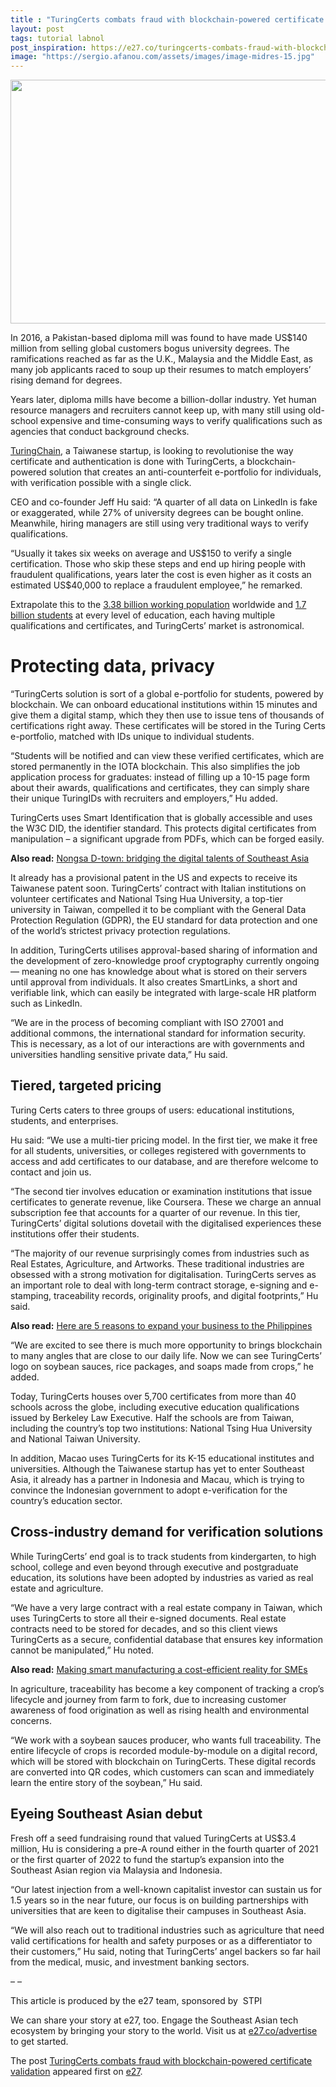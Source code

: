 ```yaml
---
title : "TuringCerts combats fraud with blockchain-powered certificate validation"
layout: post
tags: tutorial labnol
post_inspiration: https://e27.co/turingcerts-combats-fraud-with-blockchain-powered-certificate-validation-20210330/
image: "https://sergio.afanou.com/assets/images/image-midres-15.jpg"
---
```


<img loading="lazy" class="size-full wp-image-412518 aligncenter" src="https://e27.co/wp-content/uploads/2021/03/Turing-Certs.png" alt="" width="690" height="390" />
<p>In 2016, a Pakistan-based diploma mill was found to have made US$140 million from selling global customers bogus university degrees. The ramifications reached as far as the U.K., Malaysia and the Middle East, as many job applicants raced to soup up their resumes to match employers’ rising demand for degrees.</p>
<p>Years later, diploma mills have become a billion-dollar industry. Yet human resource managers and recruiters cannot keep up, with many still using old-school expensive and time-consuming ways to verify qualifications such as agencies that conduct background checks.</p>
<p><a rel="follow" href="https://certs.turingchain.tech/">TuringChain</a>, a Taiwanese startup, is looking to revolutionise the way certificate and authentication is done with TuringCerts, a blockchain-powered solution that creates an anti-counterfeit e-portfolio for individuals, with verification possible with a single click.</p>
<p>CEO and co-founder Jeff Hu said: “A quarter of all data on LinkedIn is fake or exaggerated, while 27% of university degrees can be bought online. Meanwhile, hiring managers are still using very traditional ways to verify qualifications.</p>
<p>“Usually it takes six weeks on average and US$150 to verify a single certification. Those who skip these steps and end up hiring people with fraudulent qualifications, years later the cost is even higher as it costs an estimated US$40,000 to replace a fraudulent employee,” he remarked.</p>
<p>Extrapolate this to the <a rel="follow" href="https://data.worldbank.org/indicator/SL.TLF.TOTL.IN">3.38 billion working population</a> worldwide and <a rel="follow" href="https://en.unesco.org/news/half-worlds-student-population-not-attending-school-unesco-launches-global-coalition-accelerate">1.7 billion students</a> at every level of education, each having multiple qualifications and certificates, and TuringCerts’ market is astronomical.</p>
<h1><b>Protecting data, privacy</b></h1>
<p>“TuringCerts solution is sort of a global e-portfolio for students, powered by blockchain. We can onboard educational institutions within 15 minutes and give them a digital stamp, which they then use to issue tens of thousands of certifications right away. These certificates will be stored in the Turing Certs e-portfolio, matched with IDs unique to individual students.</p>
<p>“Students will be notified and can view these verified certificates, which are stored permanently in the IOTA blockchain. This also simplifies the job application process for graduates: instead of filling up a 10-15 page form about their awards, qualifications and certificates, they can simply share their unique TuringIDs with recruiters and employers,” Hu added.</p>
<p>TuringCerts uses Smart Identification that is globally accessible and uses the W3C DID, the identifier standard. This protects digital certificates from manipulation &#8211; a significant upgrade from PDFs, which can be forged easily.</p>
<p><b>Also read:</b> <a rel="follow" href="https://e27.co/nongsa-d-town-bridging-the-digital-talents-of-southeast-asia-20210330/">Nongsa D-town: bridging the digital talents of Southeast Asia</a></p>
<p>It already has a provisional patent in the US and expects to receive its Taiwanese patent soon. TuringCerts’ contract with Italian institutions on volunteer certificates and National Tsing Hua University, a top-tier university in Taiwan, compelled it to be compliant with the General Data Protection Regulation (GDPR), the EU standard for data protection and one of the world’s strictest privacy protection regulations.</p>
<p>In addition, TuringCerts utilises approval-based sharing of information and the development of zero-knowledge proof cryptography currently ongoing — meaning no one has knowledge about what is stored on their servers until approval from individuals. It also creates SmartLinks, a short and verifiable link, which can easily be integrated with large-scale HR platform such as LinkedIn.</p>
<p>“We are in the process of becoming compliant with ISO 27001 and additional commons, the international standard for information security. This is necessary, as a lot of our interactions are with governments and universities handling sensitive private data,” Hu said.</p>
<h2><b>Tiered, targeted pricing</b></h2>
<p>Turing Certs caters to three groups of users: educational institutions, students, and enterprises.</p>
<p>Hu said: “We use a multi-tier pricing model. In the first tier, we make it free for all students, universities, or colleges registered with governments to access and add certificates to our database, and are therefore welcome to contact and join us.</p>
<p>“The second tier involves education or examination institutions that issue certificates to generate revenue, like Coursera. These we charge an annual subscription fee that accounts for a quarter of our revenue. In this tier, TuringCerts’ digital solutions dovetail with the digitalised experiences these institutions offer their students.</p>
<p>“The majority of our revenue surprisingly comes from industries such as Real Estates, Agriculture, and Artworks. These traditional industries are obsessed with a strong motivation for digitalisation. TuringCerts serves as an important role to deal with long-term contract storage, e-signing and e-stamping, traceability records, originality proofs, and digital footprints,” Hu said.</p>
<p><b>Also read:</b> <a rel="follow" href="https://e27.co/here-are-5-reasons-to-expand-your-business-to-the-philippines-20210326/">Here are 5 reasons to expand your business to the Philippines</a></p>
<p>“We are excited to see there is much more opportunity to brings blockchain to many angles that are close to our daily life. Now we can see TuringCerts’ logo on soybean sauces, rice packages, and soaps made from crops,” he added.</p>
<p>Today, TuringCerts houses over 5,700 certificates from more than 40 schools across the globe, including executive education qualifications issued by Berkeley Law Executive. Half the schools are from Taiwan, including the country’s top two institutions: National Tsing Hua University and National Taiwan University.</p>
<p>In addition, Macao uses TuringCerts for its K-15 educational institutes and universities. Although the Taiwanese startup has yet to enter Southeast Asia, it already has a partner in Indonesia and Macau, which is trying to convince the Indonesian government to adopt e-verification for the country’s education sector.</p>
<h2><b>Cross-industry demand for verification solutions</b></h2>
<p>While TuringCerts’ end goal is to track students from kindergarten, to high school, college and even beyond through executive and postgraduate education, its solutions have been adopted by industries as varied as real estate and agriculture.</p>
<p>“We have a very large contract with a real estate company in Taiwan, which uses TuringCerts to store all their e-signed documents. Real estate contracts need to be stored for decades, and so this client views TuringCerts as a secure, confidential database that ensures key information cannot be manipulated,” Hu noted.</p>
<p><b>Also read:</b> <a rel="follow" href="https://e27.co/making-smart-manufacturing-a-cost-efficient-reality-for-smes-20210324/">Making smart manufacturing a cost-efficient reality for SMEs</a></p>
<p>In agriculture, traceability has become a key component of tracking a crop’s lifecycle and journey from farm to fork, due to increasing customer awareness of food origination as well as rising health and environmental concerns.</p>
<p>“We work with a soybean sauces producer, who wants full traceability. The entire lifecycle of crops is recorded module-by-module on a digital record, which will be stored with blockchain on TuringCerts. These digital records are converted into QR codes, which customers can scan and immediately learn the entire story of the soybean,” Hu said.</p>
<h2><b>Eyeing Southeast Asian debut</b></h2>
<p>Fresh off a seed fundraising round that valued TuringCerts at US$3.4 million, Hu is considering a pre-A round either in the fourth quarter of 2021 or the first quarter of 2022 to fund the startup’s expansion into the Southeast Asian region via Malaysia and Indonesia.</p>
<p>“Our latest injection from a well-known capitalist investor can sustain us for 1.5 years so in the near future, our focus is on building partnerships with universities that are keen to digitalise their campuses in Southeast Asia.</p>
<p>“We will also reach out to traditional industries such as agriculture that need valid certifications for health and safety purposes or as a differentiator to their customers,” Hu said, noting that TuringCerts’ angel backers so far hail from the medical, music, and investment banking sectors.</p>
<p>&#8211; &#8211;</p>
<p>This article is produced by the e27 team, sponsored by  STPI</p>
<p>We can share your story at e27, too. Engage the Southeast Asian tech ecosystem by bringing your story to the world. Visit us at <a rel="follow" href="https://e27.co/advertise?utm_source=e27&amp;utm_medium=boilerplate&amp;utm_campaign=lead_gen">e27.co/advertise</a> to get started.</p>
<p>The post <a rel="nofollow" href="https://e27.co/turingcerts-combats-fraud-with-blockchain-powered-certificate-validation-20210330/">TuringCerts combats fraud with blockchain-powered certificate validation</a> appeared first on <a rel="nofollow" href="https://e27.co">e27</a>.</p>
